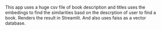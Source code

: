 This app uses a huge csv file of book description and titles uses the embedings to find the similarities basd on the descrption of user to find a book. Renders the result in Streamlit. And also uses faiss as a vector database.
